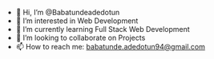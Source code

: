 - 👋 Hi, I’m @Babatundeadedotun
- 👀 I’m interested in Web Development
- 🌱 I’m currently learning Full Stack Web Development
- 💞️ I’m looking to collaborate on Projects
- 📫 How to reach me: babatunde.adedotun94@gmail.com

<!---
Babatundeadedotun/Babatundeadedotun is a ✨ special ✨ repository because its `README.md` (this file) appears on your GitHub profile.
You can click the Preview link to take a look at your changes.
--->
